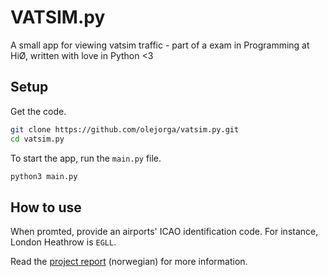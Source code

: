 # VATSIM.py
A small app for viewing vatsim traffic - part of a exam in Programming at HiØ, written with love in Python <3

## Setup
Get the code.
```bash
git clone https://github.com/olejorga/vatsim.py.git
cd vatsim.py
```

To start the app, run the `main.py` file.
```bash
python3 main.py
```

## How to use
When promted, provide an airports' ICAO identification code. For instance, London Heathrow is `EGLL`.

Read the [project report](report.pdf) (norwegian) for more information.
